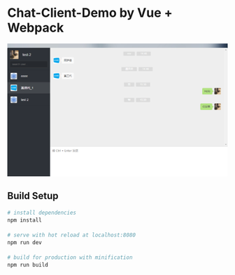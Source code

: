 # Chat-Client-Demo by Vue + Webpack


<img width="600" src="https://github.com/xiaodm/nodenotice2/blob/master/client/vue-chat-master/chat.png">

## Build Setup

``` bash
# install dependencies
npm install

# serve with hot reload at localhost:8080
npm run dev

# build for production with minification
npm run build
```
